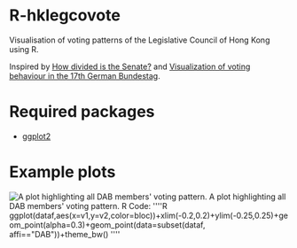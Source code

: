 R-hklegcovote
=============

Visualisation of voting patterns of the Legislative Council of Hong Kong using R.

Inspired by [How divided is the Senate?](http://vikparuchuri.com/blog/how-divided-is-the-senate/) and [Visualization of voting behaviour in the 17th German Bundestag](http://www.joyofdata.de/blog/visualization-of-voting-behaviour-in-the-17th-german-bundestag/).

# Required packages
- [ggplot2](http://ggplot2.org/)


# Example plots
![A plot highlighting all DAB members' voting pattern.](https://raw.githubusercontent.com/yellowcandle/R-hklegcovote/master/Rplot02.png)
A plot highlighting all DAB members' voting pattern.
R Code:
''''R
    ggplot(dataf,aes(x=v1,y=v2,color=bloc))+xlim(-0.2,0.2)+ylim(-0.25,0.25)+geom_point(alpha=0.3)+geom_point(data=subset(dataf, affi=="DAB"))+theme_bw()
''''


